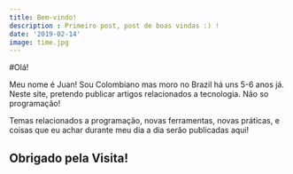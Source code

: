 ```yaml
---
title: Bem-vindo!
description : Primeiro post, post de boas vindas :) !
date: '2019-02-14'
image: time.jpg
---
```


#Olá!

Meu nome é Juan!
Sou Colombiano mas moro no Brazil há uns 5-6 anos já.  
Neste site, pretendo publicar artigos relacionados a tecnologia. Não so programação!  

Temas relacionados a programação, novas ferramentas, novas práticas, e coisas que eu achar durante meu dia a dia serão publicadas aqui!

## Obrigado pela Visita!